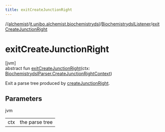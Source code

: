 ```yaml
---
title: exitCreateJunctionRight
---
```

//[alchemist](../../../index.html)/[it.unibo.alchemist.biochemistrydsl](../index.html)/[BiochemistrydslListener](index.html)/[exitCreateJunctionRight](exit-create-junction-right.html)



# exitCreateJunctionRight



[jvm]\
abstract fun [exitCreateJunctionRight](exit-create-junction-right.html)(ctx: [BiochemistrydslParser.CreateJunctionRightContext](../-biochemistrydsl-parser/-create-junction-right-context/index.html))



Exit a parse tree produced by [createJunctionRight](../-biochemistrydsl-parser/create-junction-right.html).



## Parameters


jvm

| | |
|---|---|
| ctx | the parse tree |




